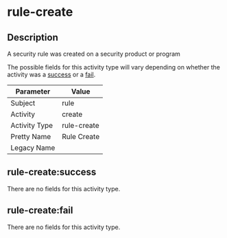 rule-create
===========

Description
-----------
A security rule was created on a security product or program

The possible fields for this activity type will vary depending on whether the activity was a [success](#rule-createsuccess) or a [fail](#rule-createfail).

| Parameter     | Value       |
| ------------- | ----------- |
| Subject       | rule        |
| Activity      | create      |
| Activity Type | rule-create |
| Pretty Name   | Rule Create |
| Legacy Name   |             |

rule-create:success
-------------------

There are no fields for this activity type.


rule-create:fail
----------------

There are no fields for this activity type.
